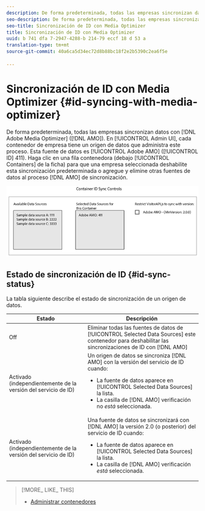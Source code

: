 ```yaml
---
description: De forma predeterminada, todas las empresas sincronizan datos con Adobe Media Optimizer (AMO). En la interfaz de usuario de administración, cada contenedor de empresa tiene un origen de datos que gestiona este proceso. Esta fuente de datos es Adobe AMO (ID 411). Haga clic en una fila contenedora (en la ficha Contenedores) para que una empresa seleccionada deshabilite esta sincronización predeterminada o para agregar y eliminar otras fuentes de datos al proceso de sincronización de AMO.
seo-description: De forma predeterminada, todas las empresas sincronizan datos con Adobe Media Optimizer (AMO). En la interfaz de usuario de administración, cada contenedor de empresa tiene un origen de datos que gestiona este proceso. Esta fuente de datos es Adobe AMO (ID 411). Haga clic en una fila contenedora (en la ficha Contenedores) para que una empresa seleccionada deshabilite esta sincronización predeterminada o para agregar y eliminar otras fuentes de datos al proceso de sincronización de AMO.
seo-title: Sincronización de ID con Media Optimizer
title: Sincronización de ID con Media Optimizer
uuid: b 741 dfa 7-2947-4288-b 214-79 eccf 18 d 53 a
translation-type: tm+mt
source-git-commit: 40a6ca5d34ec72d8b88bc18f2e2b5390c2ea6f5e

---
```



# Sincronización de ID con Media Optimizer {#id-syncing-with-media-optimizer}

De forma predeterminada, todas las empresas sincronizan datos con [!DNL Adobe Media Optimizer] ([!DNL AMO]). En [!UICONTROL Admin UI], cada contenedor de empresa tiene un origen de datos que administra este proceso. Esta fuente de datos es [!UICONTROL Adobe AMO] ([!UICONTROL ID] 411). Haga clic en una fila contenedora (debajo [!UICONTROL Containers] de la ficha) para que una empresa seleccionada deshabilite esta sincronización predeterminada o agregue y elimine otras fuentes de datos al proceso [!DNL AMO] de sincronización.

![](assets/id-sync.png)

## Estado de sincronización de ID {#id-sync-status}

La tabla siguiente describe el estado de sincronización de un origen de datos.

| Estado | Descripción |
|------ | -------- |
| Off | Eliminar todas las fuentes de datos de [!UICONTROL Selected Data Sources] este contenedor para deshabilitar las sincronizaciones de ID con [!DNL AMO] |
| Activado (independientemente de la versión del servicio de ID) | Un origen de datos se sincroniza [!DNL AMO] con la versión del servicio de ID cuando: <ul><li>La fuente de datos aparece en [!UICONTROL Selected Data Sources] la lista.</li><li>La casilla de [!DNL AMO] verificación no *está* seleccionada.</li></ul> |
| Activado (independientemente de la versión del servicio de ID) | Una fuente de datos se sincronizará con [!DNL AMO] la versión 2.0 (o posterior) del servicio de ID cuando: <ul><li>La fuente de datos aparece en [!UICONTROL Selected Data Sources] la lista.</li><li>La casilla de [!DNL AMO] verificación *está* seleccionada.</li></ul> |

>[!MORE_ LIKE_ THIS]
>
>* [Administrar contenedores](../companies/admin-manage-containers.md#task_61DB5CEECC5049DD8D059C642AC3F967)

